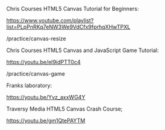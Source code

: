 Chris Courses HTML5 Canvas Tutorial for Beginners:

https://www.youtube.com/playlist?list=PLpPnRKq7eNW3We9VdCfx9fprhqXHwTPXL

/practice/canvas-resize

Chris Courses HTML5 Canvas and JavaScript Game Tutorial:

https://youtu.be/eI9idPTT0c4

/practice/canvas-game



Franks laboratory:

https://youtu.be/Yvz_axxWG4Y



Traversy Media HTML5 Canvas Crash Course;

https://youtu.be/gm1QtePAYTM